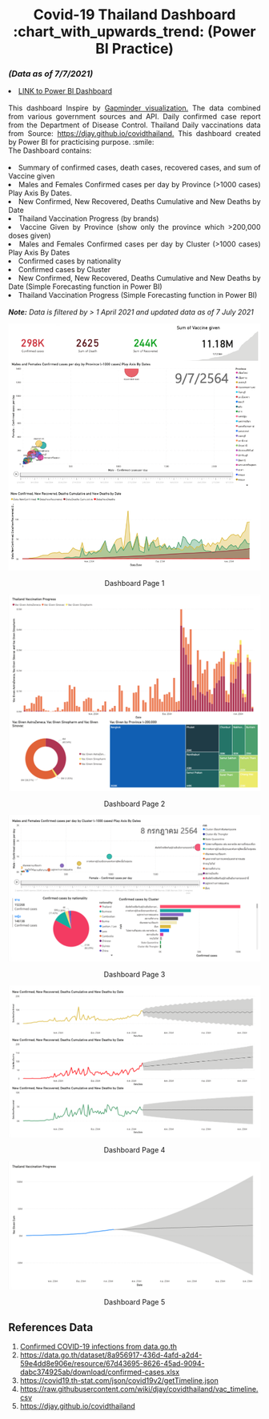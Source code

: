 <h1 align="center" id="Covid-19 Thailand Power BI Dashboard">Covid-19 Thailand Dashboard :chart_with_upwards_trend: (Power BI Practice)</h1> 
<h3 id="(Data as of 7/7/2021)"><i>(Data as of 7/7/2021)</i></h3>

<li>
<a href="https://app.powerbi.com/view?r=eyJrIjoiMDU2YTQ0MTQtMTViMy00NjI5LThlMDctZGRiZDZmZTU2ZDkzIiwidCI6ImZkMjA2NzE1LTc1MDktNGFlNS05Yjk2LTc2YmI5Nzg4NmE4NCIsImMiOjEwfQ%3D%3D">LINK to Power BI Dashboard</a>
</li>
<br>
<div align="justify">This dashboard Inspire by <a href="https://www.gapminder.org/tools/#$chart-type=bubbles&url=v1">Gapminder visualization.</a>
The data combined from various government sources and API. Daily confirmed case report from the Department of Disease Control.
Thailand Daily vaccinations data from Source: <a href="https://djay.github.io/covidthailand">https://djay.github.io/covidthailand.</a>
This dashboard created by Power BI for practicising purpose. :smile: <br>The Dashboard contains:</div>  
<br>
<div align="justify">
<li>Summary of confirmed cases, death cases, recovered cases, and sum of Vaccine given</li>
<li>Males and Females Confirmed cases per day by Province (>1000 cases) Play Axis By Dates.</li>
<li>New Confirmed, New Recovered, Deaths Cumulative and New Deaths by Date</li>
<li>Thailand Vaccination Progress (by brands)</li>
<li>Vaccine Given by Province (show only the province which >200,000 doses given)</li>
<li>Males and Females Confirmed cases per day by Cluster (>1000 cases) Play Axis By Dates</li>
<li>Confirmed cases by nationality</li>
<li>Confirmed cases by Cluster</li>
<li>New Confirmed, New Recovered, Deaths Cumulative and New Deaths by Date (Simple Forecasting function in Power BI)</li>
<li>Thailand Vaccination Progress (Simple Forecasting function in Power BI)</li></div>  

<br>
<i><b>Note:</b> Data is filtered by > 1 April 2021 and updated data as of 7 July 2021</i>

![docs](img/1.png)
<p align="center">Dashboard Page 1</p>

![docs](img/3.png)
<p align="center">Dashboard Page 2</p>

![docs](img/4.png)
<p align="center">Dashboard Page 3</p>

![docs](img/5.png)
<p align="center">Dashboard Page 4</p>

![docs](img/6.png)
<p align="center">Dashboard Page 5</p>

<h2 id="References Data">References Data</h2>
<ol>

<li>
<a href="https://data.go.th/dataset/covid-19-daily">Confirmed COVID-19 infections from data.go.th</a>
</li>

<li>
<a href="https://data.go.th/dataset/8a956917-436d-4afd-a2d4-59e4dd8e906e/resource/67d43695-8626-45ad-9094-dabc374925ab/download/confirmed-cases.xlsx">https://data.go.th/dataset/8a956917-436d-4afd-a2d4-59e4dd8e906e/resource/67d43695-8626-45ad-9094-dabc374925ab/download/confirmed-cases.xlsx</a>
</li>

<li>
<a href="https://covid19.th-stat.com/json/covid19v2/getTimeline.json">https://covid19.th-stat.com/json/covid19v2/getTimeline.json</a>
</li>

<li>
<a href="https://raw.githubusercontent.com/wiki/djay/covidthailand/vac_timeline.csv">https://raw.githubusercontent.com/wiki/djay/covidthailand/vac_timeline.csv</a>
</li>
<li>
<a href="https://djay.github.io/covidthailand">https://djay.github.io/covidthailand</a>
</li>

</ol>
